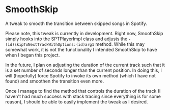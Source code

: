# SmoothSkip
A tweak to smooth the transition between skipped songs in Spotify.

Please note, this tweak is currently in development. Right now, SmoothSkip simply hooks into the SPTPlayerImpl class and adjusts the `- (id)skipToNextTrackWithOptions:(id)arg1` method. While this may somewhat work, it is not the functionality I intended SmoothSkip to have when I began this project.

In the future, I plan on adjusting the duration of the current track such that it is a set number of seconds longer than the current position. In doing this, I will (hopefully) force Spotify to invoke its own method (which I have not found) and smoothen the transition even more.

Once I manage to find the method that controls the duration of the track (I haven't had much success with stack tracing since everything is <redacted> for some reason), I should be able to easily implement the tweak as I desired.

